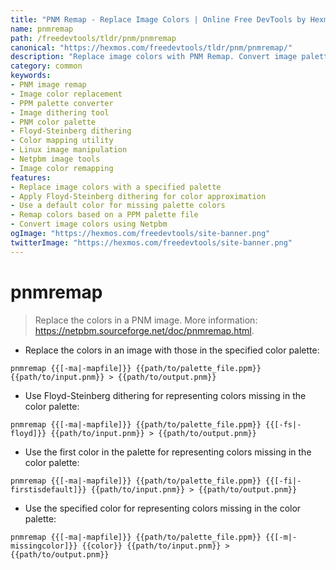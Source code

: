 ```yaml
---
title: "PNM Remap - Replace Image Colors | Online Free DevTools by Hexmos"
name: pnmremap
path: /freedevtools/tldr/pnm/pnmremap
canonical: "https://hexmos.com/freedevtools/tldr/pnm/pnmremap/"
description: "Replace image colors with PNM Remap. Convert image palettes and apply dithering techniques. Free online tool, no registration required."
category: common
keywords:
- PNM image remap
- Image color replacement
- PPM palette converter
- Image dithering tool
- PNM color palette
- Floyd-Steinberg dithering
- Color mapping utility
- Linux image manipulation
- Netpbm image tools
- Image color remapping
features:
- Replace image colors with a specified palette
- Apply Floyd-Steinberg dithering for color approximation
- Use a default color for missing palette colors
- Remap colors based on a PPM palette file
- Convert image colors using Netpbm
ogImage: "https://hexmos.com/freedevtools/site-banner.png"
twitterImage: "https://hexmos.com/freedevtools/site-banner.png"
---
```


# pnmremap

> Replace the colors in a PNM image.
> More information: <https://netpbm.sourceforge.net/doc/pnmremap.html>.

- Replace the colors in an image with those in the specified color palette:

`pnmremap {{[-ma|-mapfile]}} {{path/to/palette_file.ppm}} {{path/to/input.pnm}} > {{path/to/output.pnm}}`

- Use Floyd-Steinberg dithering for representing colors missing in the color palette:

`pnmremap {{[-ma|-mapfile]}} {{path/to/palette_file.ppm}} {{[-fs|-floyd]}} {{path/to/input.pnm}} > {{path/to/output.pnm}}`

- Use the first color in the palette for representing colors missing in the color palette:

`pnmremap {{[-ma|-mapfile]}} {{path/to/palette_file.ppm}} {{[-fi|-firstisdefault]}} {{path/to/input.pnm}} > {{path/to/output.pnm}}`

- Use the specified color for representing colors missing in the color palette:

`pnmremap {{[-ma|-mapfile]}} {{path/to/palette_file.ppm}} {{[-m|-missingcolor]}} {{color}} {{path/to/input.pnm}} > {{path/to/output.pnm}}`

